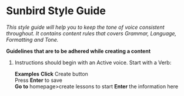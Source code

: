 # Sunbird Style Guide

*This style guide will help you to keep the tone of voice consistent throughout. It contains content rules that covers Grammar, Language, Formatting and Tone.*

**Guidelines that are to be adhered while creating a content**

1. Instructions should begin with an Active voice. Start with a Verb:
      
     **Examples** 
      **Click** Create button  
      Press **Enter** to save  
      **Go to** homepage>create lessons to start 
      **Enter** the information here

